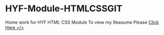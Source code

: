 # HYF-Module-HTMLCSSGIT
Home work for HYF HTML CSS Module
To view my Reasume Please <a href="https://cynthia-amanat.github.io/HYF-Module-HTMLCSSGIT/week1/">Click Here </>
